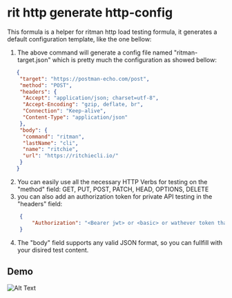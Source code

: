 # rit http generate http-config

This formula is a helper for ritman http load testing formula, it generates a default configuration template, like the one bellow:


1. The above command will generate a config file named "ritman-target.json" which is pretty much the configuration as showed bellow:
```json
   {
    "target": "https://postman-echo.com/post",
    "method": "POST",
    "headers": {
     "Accept": "application/json; charset=utf-8",
     "Accept-Encoding": "gzip, deflate, br",
     "Connection": "Keep-alive",
     "Content-Type": "application/json"
    },
    "body": {
     "command": "ritman",
     "lastName": "cli",
     "name": "ritchie",
     "url": "https://ritchiecli.io/"
    }
   }
```
2. You can easily use all the necessary HTTP Verbs for testing on the "method" field: GET, PUT, POST, PATCH, HEAD, OPTIONS, DELETE
3. you can also add an authorization token for private API testing in the "headers" field:
```json
    {
        "Authorization": "<Bearer jwt> or <basic> or wathever token that fits your Authorization auth header"
    }
```
4. The "body" field supports any valid JSON format, so you can fullfill with your disired test content.

## Demo

![Alt Text](https://media1.giphy.com/media/DvpJneeGh2v9TsHkQM/giphy.gif)